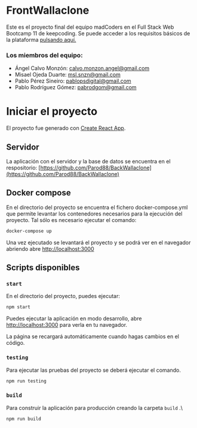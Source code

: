 # FrontWallaclone

Este es el proyecto final del equipo madCoders en el Full Stack Web Bootcamp 11 de keepcoding. Se puede acceder a los requisitos básicos de la plataforma [pulsando aquí.](./documentation/specifications_wallaclone.pdf)

### Los miembros del equipo:

- Ángel Calvo Monzón: [calvo.monzon.angel@gmail.com](mailto:calvo.monzon.angel@gmail.com)
- Misael Ojeda Duarte: [msl.snzn@gmail.com](mailto:msl.snzn@gmail.com)
- Pablo Pérez Sineiro: [pablopsdigital@gmail.com](mailto:pablopsdigital@gmail.com)
- Pablo Rodríguez Gómez: [pabrodgom@gmail.com](mailto:pabrodgom@gmail.com)

# Iniciar el proyecto

El proyecto fue generado con [Create React App](https://github.com/facebook/create-react-app).

## Servidor

La aplicación con el servidor y la base de datos se encuentra en el respositorio:
[https://github.com/Parod88/BackWallaclone](https://github.com/Parod88/BackWallaclone)

## Docker compose

En el directorio del proyecto se encuentra el fichero docker-compose.yml que permite levantar los contenedores necesarios para la ejecución del proyecto.
Tal sólo es necesario ejecutar el comando:

```bash
docker-compose up
```

Una vez ejecutado se levantará el proyecto y se podrá ver en el navegador abriendo abre [http://localhost:3000](http://localhost:3000)

## Scripts disponibles

### `start`

En el directorio del proyecto, puedes ejecutar:

```bash
npm start
```

Puedes ejecutar la aplicación en modo desarrollo, abre [http://localhost:3000](http://localhost:3000) para verla en tu navegador.

La página se recargará automáticamente cuando hagas cambios en el código.

### `testing`

Para ejecutar las pruebas del proyecto se deberá ejecutar el comando.

```bash
npm run testing
```

### `build`

Para construir la aplicación para producción creando la carpeta `build` .\

```bash
npm run build
```

